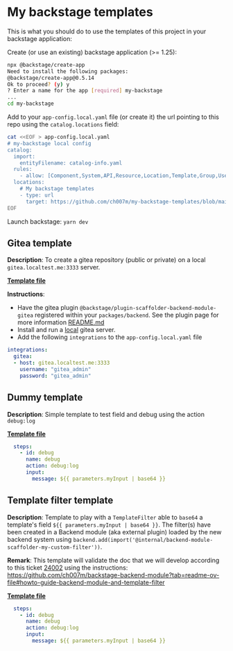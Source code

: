 # My backstage templates

This is what you should do to use the templates of this project in your backstage application:

Create (or use an existing) backstage application (>= 1.25):
```bash
npx @backstage/create-app
Need to install the following packages:
@backstage/create-app@0.5.14
Ok to proceed? (y) y
? Enter a name for the app [required] my-backstage
...
cd my-backstage
```

Add to your `app-config.local.yaml` file (or create it) the url pointing to this repo using the `catalog.locations` field:

```bash
cat <<EOF > app-config.local.yaml
# my-backstage local config
catalog:
  import:
    entityFilename: catalog-info.yaml
  rules:
    - allow: [Component,System,API,Resource,Location,Template,Group,User]
  locations:
    # My backstage templates
    - type: url
      target: https://github.com/ch007m/my-backstage-templates/blob/main/all.yaml
EOF
```
Launch backstage: `yarn dev`

## Gitea template

**Description**: To create a gitea repository (public or private) on a local `gitea.localtest.me:3333` server.

[**Template file**](./gitea/template.yaml)

**Instructions**:

- Have the gitea plugin `@backstage/plugin-scaffolder-backend-module-gitea` registered within your `packages/backend`. See the plugin page for more information [README.md](https://github.com/backstage/backstage/blob/master/plugins/scaffolder-backend-module-gitea/README.md)
- Install and run a [local](https://github.com/ch007m/my-gitea/tree/main) gitea server.
- Add the following `integrations` to the `app-config.local.yaml` file
```yaml
integrations:
  gitea:
  - host: gitea.localtest.me:3333
    username: "gitea_admin"
    password: "gitea_admin"
```

## Dummy template

**Description**: Simple template to test field and debug using the action `debug:log`

[**Template file**](./dummy/template.yaml)



```yaml
  steps:
    - id: debug
      name: debug
      action: debug:log
      input:
        message: ${{ parameters.myInput | base64 }}
```

## Template filter template

**Description**: Template to play with a `TemplateFilter` able to `base64` a template's field `${{ parameters.myInput | base64 }}`. The filter(s) have been created in a Backend module (aka external plugin) loaded by the new backend system using `backend.add(import('@internal/backend-module-scaffolder-my-custom-filter'))`.  

**Remark**: This template will validate the doc that we will develop according to this ticket [24002](https://github.com/backstage/backstage/issues/24002) using the instructions: https://github.com/ch007m/backstage-backend-module?tab=readme-ov-file#howto-guide-backend-module-and-template-filter

[**Template file**](./templatefilter/template.yaml)

```yaml
  steps:
    - id: debug
      name: debug
      action: debug:log
      input:
        message: ${{ parameters.myInput | base64 }}
```
